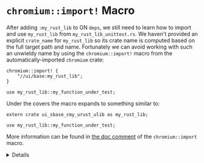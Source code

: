 # `chromium::import!` Macro

After adding `:my_rust_lib` to GN `deps`, we still need to learn how to import
and use `my_rust_lib` from `my_rust_lib_unittest.rs`.  We haven't provided an
explicit `crate_name` for `my_rust_lib` so its crate name is computed based on
the full target path and name. Fortunately we can avoid working with such an
unwieldy name by using the `chromium::import!` macro from the
automatically-imported `chromium` crate:

```rust,ignore
chromium::import! {
    "//ui/base:my_rust_lib";
}

use my_rust_lib::my_function_under_test;
```

Under the covers the macro expands to something similar to:

```
extern crate ui_sbase_cmy_urust_ulib as my_rust_lib;

use my_rust_lib::my_function_under_test;
```

More information can be found in [the doc comment][0] of the `chromium::import`
macro.

<details>

`rust_static_library` supports specifying an explicit name via `crate_name`
property, but doing this is discouraged.  And it is discouraged because
the crate name has to be globally unique.  crates.io guarantees uniqueness
of its crate names so `cargo_crate` GN targets (generated by the `gnrt`
tool covered in a later section) use short crate names.

</details>


[0]: https://source.chromium.org/chromium/chromium/src/+/main:build/rust/chromium_prelude/chromium_prelude.rs?q=f:chromium_prelude.rs%20pub.use.*%5Cbimport%5Cb;%20-f:third_party&ss=chromium%2Fchromium%2Fsrc
